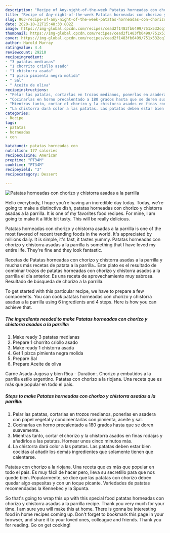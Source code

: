 ```yaml
---
description: "Recipe of Any-night-of-the-week Patatas horneadas con chorizo y chistorra asadas a la parrilla"
title: "Recipe of Any-night-of-the-week Patatas horneadas con chorizo y chistorra asadas a la parrilla"
slug: 963-recipe-of-any-night-of-the-week-patatas-horneadas-con-chorizo-y-chistorra-asadas-a-la-parrilla
date: 2020-10-22T15:48:33.802Z
image: https://img-global.cpcdn.com/recipes/cead2f1483fb6499/751x532cq70/patatas-horneadas-con-chorizo-y-chistorra-asadas-a-la-parrilla-foto-principal.jpg
thumbnail: https://img-global.cpcdn.com/recipes/cead2f1483fb6499/751x532cq70/patatas-horneadas-con-chorizo-y-chistorra-asadas-a-la-parrilla-foto-principal.jpg
cover: https://img-global.cpcdn.com/recipes/cead2f1483fb6499/751x532cq70/patatas-horneadas-con-chorizo-y-chistorra-asadas-a-la-parrilla-foto-principal.jpg
author: Harold Murray
ratingvalue: 4.4
reviewcount: 29210
recipeingredient:
- "3 patatas medianas"
- "1 chorrito criollo asado"
- "1 chistorra asada"
- "1 pizca pimienta negra molida"
- " Sal"
- " Aceite de oliva"
recipeinstructions:
- "Pelar las patatas, cortarlas en trozos medianos, ponerlas en asadera con papel vegetal y condimentarlas con pimienta, aceite y sal."
- "Cocinarlas en horno precalentado a 180 grados hasta que se doren suavemente."
- "Mientras tanto, cortar el chorizo y la chistorra asados en finas rodajas y añadirlos a las patatas. Hornear unos cinco minutos más."
- "La chistorra dará color a las patatas. Las patatas deben estar bien cocidas al añadir los demás ingredientes que solamente tienen que calentarse."
categories:
- Recipe
tags:
- patatas
- horneadas
- con

katakunci: patatas horneadas con 
nutrition: 177 calories
recipecuisine: American
preptime: "PT34M"
cooktime: "PT34M"
recipeyield: "3"
recipecategory: Dessert

---
```



![Patatas horneadas con chorizo y chistorra asadas a la parrilla](https://img-global.cpcdn.com/recipes/cead2f1483fb6499/751x532cq70/patatas-horneadas-con-chorizo-y-chistorra-asadas-a-la-parrilla-foto-principal.jpg)

Hello everybody, I hope you're having an incredible day today. Today, we're going to make a distinctive dish, patatas horneadas con chorizo y chistorra asadas a la parrilla. It is one of my favorites food recipes. For mine, I am going to make it a little bit tasty. This will be really delicious.

Patatas horneadas con chorizo y chistorra asadas a la parrilla is one of the most favored of recent trending foods in the world. It's appreciated by millions daily. It is simple, it's fast, it tastes yummy. Patatas horneadas con chorizo y chistorra asadas a la parrilla is something that I have loved my entire life. They're fine and they look fantastic.

Recetas de Patatas horneadas con chorizo y chistorra asadas a la parrilla y muchas más recetas de patata a la parrilla.. Este plato es el resultado de combinar trozos de patatas horneadas con chorizo y chistorra asados a la parrilla el día anterior. Es una receta de aprovechamiento muy sabrosa. Resultado de búsqueda de chorizo a la parrilla.


To get started with this particular recipe, we have to prepare a few components. You can cook patatas horneadas con chorizo y chistorra asadas a la parrilla using 6 ingredients and 4 steps. Here is how you can achieve that.

<!--inarticleads1-->

##### The ingredients needed to make Patatas horneadas con chorizo y chistorra asadas a la parrilla:

1. Make ready 3 patatas medianas
1. Prepare 1 chorrito criollo asado
1. Make ready 1 chistorra asada
1. Get 1 pizca pimienta negra molida
1. Prepare  Sal
1. Prepare  Aceite de oliva


Carne Asada Jugosa y bien Rica - Duration:. Chorizo y embutidos a la parrilla estilo argentino. Patatas con chorizo a la riojana. Una receta que es más que popular en todo el país. 

<!--inarticleads2-->

##### Steps to make Patatas horneadas con chorizo y chistorra asadas a la parrilla:

1. Pelar las patatas, cortarlas en trozos medianos, ponerlas en asadera con papel vegetal y condimentarlas con pimienta, aceite y sal.
1. Cocinarlas en horno precalentado a 180 grados hasta que se doren suavemente.
1. Mientras tanto, cortar el chorizo y la chistorra asados en finas rodajas y añadirlos a las patatas. Hornear unos cinco minutos más.
1. La chistorra dará color a las patatas. Las patatas deben estar bien cocidas al añadir los demás ingredientes que solamente tienen que calentarse.


Patatas con chorizo a la riojana. Una receta que es más que popular en todo el país. Es muy fácil de hacer pero, lleva su secretillo para que nos quede bien. Popularmente, se dice que las patatas con chorizo deben quedar algo espesitas y con un toque picante. Variedades de patatas recomendadas la Kennebec y la Spunta. 

So that's going to wrap this up with this special food patatas horneadas con chorizo y chistorra asadas a la parrilla recipe. Thank you very much for your time. I am sure you will make this at home. There is gonna be interesting food in home recipes coming up. Don't forget to bookmark this page in your browser, and share it to your loved ones, colleague and friends. Thank you for reading. Go on get cooking!
